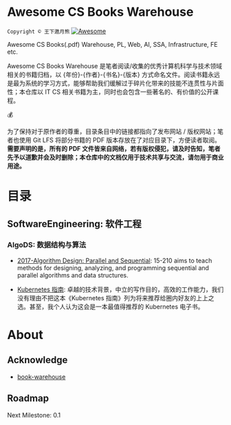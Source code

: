 # Awesome CS Books Warehouse

`Copyright © 王下邀月熊` [![Awesome](https://cdn.rawgit.com/sindresorhus/awesome/d7305f38d29fed78fa85652e3a63e154dd8e8829/media/badge.svg)](https://github.com/wxyyxc1992/Awesome-CS-Books-Warehouse)

Awesome CS Books(.pdf) Warehouse, PL, Web, AI, SSA, Infrastructure, FE etc.

Awesome CS Books Warehouse 是笔者阅读/收集的优秀计算机科学与技术领域相关的书籍归档，以 {年份}-{作者}-{书名}-{版本} 方式命名文件。阅读书籍永远是最为系统的学习方式，能够帮助我们缓解过于碎片化带来的技能不连贯性与片面性；本仓库以 IT CS 相关书籍为主，同时也会包含一些著名的、有价值的公开课程。

:moneybag:

为了保持对于原作者的尊重，目录条目中的链接都指向了发布网站 / 版权网站；笔者也使用 Git LFS 将部分书籍的 PDF 版本存放在了对应目录下，方便读者取阅。**需要声明的是，所有的 PDF 文件皆来自网络，若有版权侵犯，请及时告知，笔者先予以道歉并会及时删除；本仓库中的文档仅用于技术共享与交流，请勿用于商业用途。**

# 目录

## SoftwareEngineering: 软件工程

### AlgoDS: 数据结构与算法

* [2017-Algorithm Design: Parallel and Sequential](http://www.parallel-algorithms-book.com/): 15-210 aims to teach methods for designing, analyzing, and programming sequential and parallel algorithms and data structures.

* [Kubernetes 指南](http://www.infoq.com/cn/minibooks/Kubernetes-handbook): 卓越的技术背景，中立的写作目的，高效的工作能力，我们没有理由不把这本《Kubernetes 指南》列为将来推荐给圈内好友的上上之选。甚至，我个人认为这会是一本最值得推荐的 Kubernetes 电子书。

# About

## Acknowledge

* [book-warehouse](https://github.com/oneforce/book-warehouse)

## Roadmap

Next Milestone: 0.1
